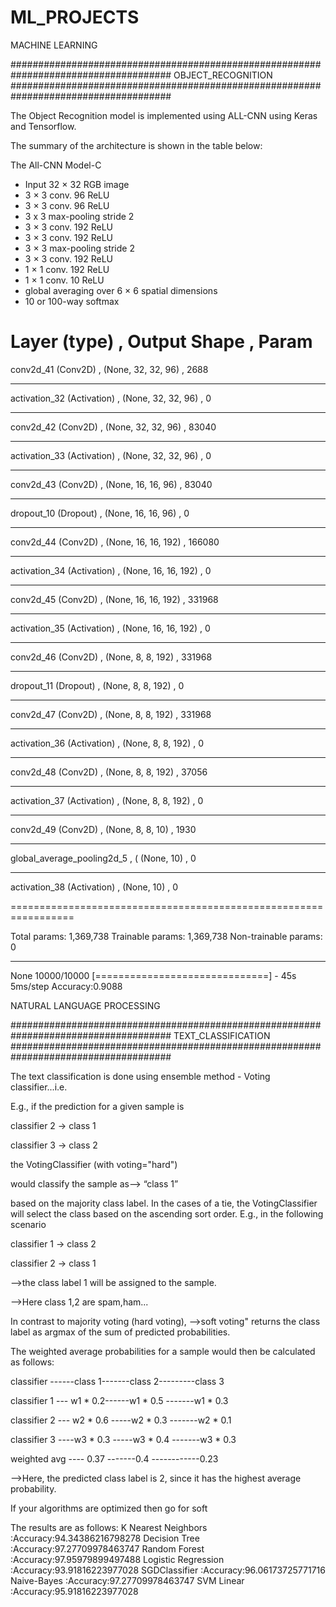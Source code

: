 # ML_PROJECTS
MACHINE LEARNING

#####################################################################################
                         OBJECT_RECOGNITION
#####################################################################################

The Object Recognition model is implemented using ALL-CNN using Keras and Tensorflow. 

The summary of the architecture is shown in the table below:

The All-CNN Model-C

* Input 32 × 32 RGB image
* 3 × 3 conv. 96 ReLU
* 3 × 3 conv. 96 ReLU
* 3 x 3 max-pooling stride 2
* 3 × 3 conv. 192 ReLU
* 3 × 3 conv. 192 ReLU
* 3 × 3 max-pooling stride 2
* 3 × 3 conv. 192 ReLU
* 1 × 1 conv. 192 ReLU
* 1 × 1 conv. 10 ReLU
* global averaging over 6 × 6 spatial dimensions
* 10 or 100-way softmax


Layer (type)   ,              Output Shape    ,          Param    
=================================================================
conv2d_41 (Conv2D)     ,      (None, 32, 32, 96)   ,     2688      
_________________________________________________________________
activation_32 (Activation) ,  (None, 32, 32, 96)   ,     0         
_________________________________________________________________
conv2d_42 (Conv2D)   ,        (None, 32, 32, 96)   ,     83040     
_________________________________________________________________
activation_33 (Activation)  , (None, 32, 32, 96)   ,     0         
_________________________________________________________________
conv2d_43 (Conv2D)        ,   (None, 16, 16, 96)   ,    83040     
_________________________________________________________________
dropout_10 (Dropout)     ,    (None, 16, 16, 96)   ,     0          
_________________________________________________________________
conv2d_44 (Conv2D)        ,   (None, 16, 16, 192)   ,    166080    
_________________________________________________________________
activation_34 (Activation) ,  (None, 16, 16, 192)   ,    0         
_________________________________________________________________
conv2d_45 (Conv2D)         ,  (None, 16, 16, 192)   ,    331968    
_________________________________________________________________
activation_35 (Activation) ,  (None, 16, 16, 192)   ,    0         
_________________________________________________________________
conv2d_46 (Conv2D)         ,  (None, 8, 8, 192)     ,    331968    
_________________________________________________________________
dropout_11 (Dropout)       ,  (None, 8, 8, 192)     ,    0         
_________________________________________________________________
conv2d_47 (Conv2D)        ,   (None, 8, 8, 192)     ,    331968    
_________________________________________________________________
activation_36 (Activation) ,  (None, 8, 8, 192)     ,    0         
_________________________________________________________________
conv2d_48 (Conv2D)        ,   (None, 8, 8, 192)     ,    37056     
_________________________________________________________________
activation_37 (Activation) ,  (None, 8, 8, 192)     ,    0         
_________________________________________________________________
conv2d_49 (Conv2D)        ,   (None, 8, 8, 10)      ,    1930      
_________________________________________________________________
global_average_pooling2d_5 ,  ( (None, 10)            ,    0 
_________________________________________________________________
activation_38 (Activation) ,   (None, 10)            ,    0

=================================================================

Total params: 1,369,738
Trainable params: 1,369,738
Non-trainable params: 0
_________________________________________________________________

None
10000/10000 [==============================] - 45s 5ms/step
Accuracy:0.9088



NATURAL LANGUAGE PROCESSING

#####################################################################################
                         TEXT_CLASSIFICATION
#####################################################################################

The text classification is done using 
ensemble method - Voting classifier...i.e.

E.g., if the prediction for a given sample is

classifier 2 -> class 1

classifier 3 -> class 2

the VotingClassifier (with voting="hard")

would classify the sample as--> “class 1”

based on the majority class label. In the cases of a tie, the VotingClassifier will select the class based on the ascending sort order. E.g., in the following scenario

classifier 1 -> class 2

classifier 2 -> class 1

-->the class label 1 will be assigned to the sample.

-->Here class 1,2 are spam,ham...

In contrast to majority voting (hard voting), -->soft voting" returns the class label as argmax of the sum of predicted probabilities.

The weighted average probabilities for a sample would then be calculated as follows:

classifier ------class 1-------class 2---------class 3

classifier 1 --- w1 * 0.2------w1 * 0.5 -------w1 * 0.3

classifier 2 --- w2 * 0.6 -----w2 * 0.3 -------w2 * 0.1

classifier 3 ----w3 * 0.3 -----w3 * 0.4 -------w3 * 0.3

weighted avg ---- 0.37 -------0.4 ------------0.23

-->Here, the predicted class label is 2, since it has the highest average probability.

If your algorithms are optimized then go for soft

The results are as follows:
K Nearest Neighbors :Accuracy:94.34386216798278
Decision Tree :Accuracy:97.27709978463747
Random Forest :Accuracy:97.95979899497488
Logistic Regression :Accuracy:93.91816223977028
SGDClassifier :Accuracy:96.06173725771716
Naive-Bayes :Accuracy:97.27709978463747
SVM Linear :Accuracy:95.91816223977028




